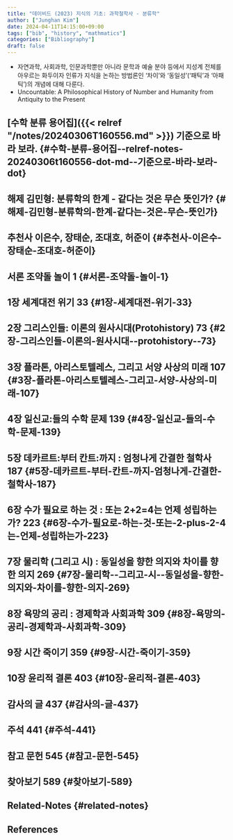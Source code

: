 ```yaml
---
title: "데이비드 (2023) 지식의 기초: 과학철학사 - 분류학"
author: ["Junghan Kim"]
date: 2024-04-11T14:15:00+09:00
tags: ["bib", "history", "mathmatics"]
categories: ["Bibliography"]
draft: false
---
```


-   자연과학, 사회과학, 인문과학뿐만 아니라 문학과 예술 분야 등에서 지성계 전체를 아우르는 화두이자 인류가 지식을 논하는 방법론인 ‘차이’와 ‘동일성’(‘패틱’과 ‘아패틱’)의 개념에 대해 다룬다.
-   Uncountable: A Philosophical History of Number and Humanity from Antiquity to the Present


## [수학 분류 용어집]({{< relref "/notes/20240306T160556.md" >}}) 기준으로 바라 보라. {#수학-분류-용어집--relref-notes-20240306t160556-dot-md--기준으로-바라-보라-dot}


## 해제 김민형: 분류학의 한계 - 같다는 것은 무슨 뜻인가? {#해제-김민형-분류학의-한계-같다는-것은-무슨-뜻인가}


## 추천사 이은수, 장태순, 조대호, 허준이 {#추천사-이은수-장태순-조대호-허준이}


## 서론 조약돌 놀이 1 {#서론-조약돌-놀이-1}


## 1장 세계대전 위기 33 {#1장-세계대전-위기-33}


## 2장 그리스인들: 이론의 원사시대(Protohistory) 73 {#2장-그리스인들-이론의-원사시대--protohistory--73}


## 3장 플라톤, 아리스토텔레스, 그리고 서양 사상의 미래 107 {#3장-플라톤-아리스토텔레스-그리고-서양-사상의-미래-107}


## 4장 일신교:들의 수학 문제 139 {#4장-일신교-들의-수학-문제-139}


## 5장 데카르트:부터 칸트:까지 : 엄청나게 간결한 철학사 187 {#5장-데카르트-부터-칸트-까지-엄청나게-간결한-철학사-187}


## 6장 수가 필요로 하는 것 : 또는 2+2=4는 언제 성립하는가? 223 {#6장-수가-필요로-하는-것-또는-2-plus-2-4는-언제-성립하는가-223}


## 7장 물리학 (그리고 시) : 동일성을 향한 의지와 차이를 향한 의지 269 {#7장-물리학--그리고-시--동일성을-향한-의지와-차이를-향한-의지-269}


## 8장 욕망의 공리 : 경제학과 사회과학 309 {#8장-욕망의-공리-경제학과-사회과학-309}


## 9장 시간 죽이기 359 {#9장-시간-죽이기-359}


## 10장 윤리적 결론 403 {#10장-윤리적-결론-403}


## 감사의 글 437 {#감사의-글-437}


## 주석 441 {#주석-441}


## 참고 문헌 545 {#참고-문헌-545}


## 찾아보기 589 {#찾아보기-589}


## Related-Notes {#related-notes}

## References

<style>.csl-entry{text-indent: -1.5em; margin-left: 1.5em;}</style><div class="csl-bib-body">
</div>
